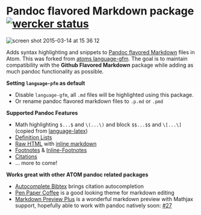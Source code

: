 # Pandoc flavored Markdown package [![wercker status](https://app.wercker.com/status/e2bfecae6e8a971093516b3b3ddd4721/s/master "wercker status")](https://app.wercker.com/project/bykey/e2bfecae6e8a971093516b3b3ddd4721)
![screen shot 2015-03-14 at 15 36 12](https://cloud.githubusercontent.com/assets/2906107/6652065/f9d4048a-ca60-11e4-8c3f-c490c68b6559.png)

Adds syntax highlighting and snippets to [Pandoc flavored Markdown](http://johnmacfarlane.net/pandoc/README.html)
files in Atom. This was forked from [atoms language-gfm](https://github.com/atom/language-gfm). The goal is to maintain compatibility with the **Github Flavored Markdown** package while adding as much pandoc functionality as possible.

**Setting `language-pfm` as default**

* Disable `language-gfm`, all `.md` files will be highlighted using this package.
* Or rename pandoc flavored markdown files to `.p.md` or `.pmd`

**Supported Pandoc Features**

* Math highlighting `$...$` and `\(...\)` and block `$$...$$` and `\[...\]` (copied from [language-latex](https://atom.io/packages/language-latex))
* [Definition Lists]
* [Raw HTML] with [inline markdown]
* [Footnotes] & [Inline-Footnotes]
* [Citations]
* ... more to come!

[Citations]: http://johnmacfarlane.net/pandoc/README.html#extension-citations
[Footnotes]: http://johnmacfarlane.net/pandoc/README.html#extension-footnotes
[Inline-Footnotes]: http://johnmacfarlane.net/pandoc/README.html#extension-inline_notes
[Definition Lists]: http://johnmacfarlane.net/pandoc/README.html#extension-definition_lists
[Raw HTML]: http://johnmacfarlane.net/pandoc/README.html#extension-raw_html
[inline markdown]: http://johnmacfarlane.net/pandoc/README.html#extension-markdown_in_html_blocks

**Works great with other ATOM pandoc related packages**

* [Autocomplete Bibtex] brings citation autocompletion
* [Pen Paper Coffee] is a good looking theme for markdown editing
* [Markdown Preview Plus] is a wonderful markdown preview with Mathjax support, hopefully able to work with pandoc natively soon: [#27]

[Autocomplete Bibtex]: https://atom.io/packages/autocomplete-bibtex

[Pen Paper Coffee]: https://atom.io/packages/pen-paper-coffee-syntax

[Markdown Preview Plus]: https://atom.io/packages/markdown-preview-plus

[#27]: https://github.com/Galadirith/markdown-preview-plus/pull/27
